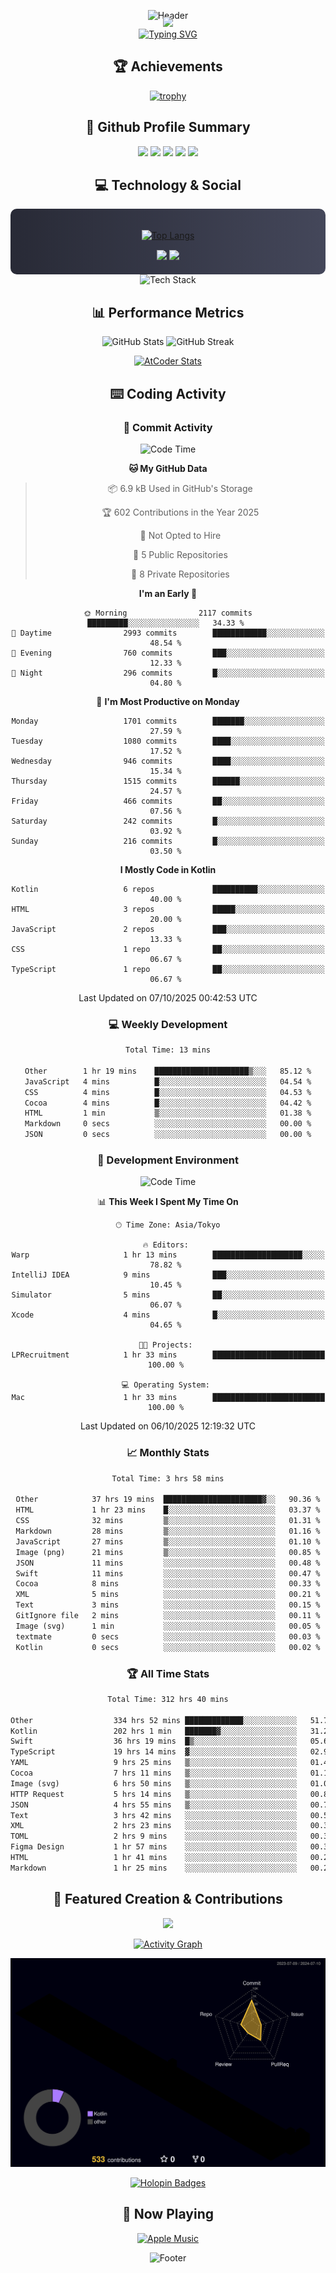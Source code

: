 <div align="center">
  
![Header](https://capsule-render.vercel.app/api?type=waving&color=gradient&customColorList=12&height=300&section=header&text=Welcome%20to%20Batapii's%20Universe&fontSize=50&animation=fadeIn&fontAlignY=40&desc=Android%20Developer%20|%20Kotlin%20LOVE%20)

<div style="margin-top: -20px;">
  <img src="https://readme-typing-svg.herokuapp.com/?lines=Crafting+Android+Experiences;Building+Tomorrow's+Apps+Today;Always+Learning,+Always+Growing&font=Fira%20Code&center=true&width=440&height=45&color=f75c7e&vCenter=true&size=22&pause=1000">
</div>

<a href="https://git.io/typing-svg">
  <img src="https://readme-typing-svg.demolab.com?font=Fira+Code&weight=600&size=28&duration=4000&pause=1000&center=true&vCenter=true&width=800&lines=Hey+there!+I'm+Batapii+%F0%9F%91%8B;Android+Developer+from+Japan+%F0%9F%87%AF%F0%9F%87%B5" alt="Typing SVG" />
</a>

## 🏆 Achievements

[![trophy](https://github-profile-trophy.vercel.app/?username=batapii&theme=onestar&no-frame=true&no-bg=true&column=8&rank=SECRET,SSS,SS,S,AAA,AA,A,B,C,?&margin-w=10&margin-h=10)](https://github.com/ryo-ma/github-profile-trophy)

## 🎯 Github Profile Summary

<div align="center">
  <img src="http://github-profile-summary-cards.vercel.app/api/cards/profile-details?username=batapii&theme=radical" />
  <img src="http://github-profile-summary-cards.vercel.app/api/cards/repos-per-language?username=batapii&theme=radical" />
  <img src="http://github-profile-summary-cards.vercel.app/api/cards/most-commit-language?username=batapii&theme=radical" />
  <img src="http://github-profile-summary-cards.vercel.app/api/cards/stats?username=batapii&theme=radical" />
  <img src="http://github-profile-summary-cards.vercel.app/api/cards/productive-time?username=batapii&theme=radical" />
</div>

## 💻 Technology & Social

<div align="center" style="background: linear-gradient(to right, #282A36, #44475A); padding: 20px; border-radius: 10px;">

[![Top Langs](https://github-readme-stats.vercel.app/api/top-langs/?username=batapii
)](https://github.com/anuraghazra/github-readme-stats)

<div style="margin-top: 15px">
<a href="https://github.com/batapii"><img src="https://img.shields.io/github/followers/batapii?style=for-the-badge&logo=github&label=Follow&color=ff6e96&labelColor=282A36"/></a>
<a href="https://twitter.com/batapii3939"><img src="https://img.shields.io/twitter/follow/batapii?style=for-the-badge&logo=twitter&color=1DA1F2&labelColor=282A36&label= Twitter"/></a>
</div>

</div>

<div align="center">
<img src="https://github-readme-tech-stack.vercel.app/api/cards?title=Tech+Stack&align=center&titleAlign=center&fontSize=20&lineHeight=10&lineCount=4&theme=github_dark&width=800&bg=%230D1117&badge=%23161B22&border=%2321262D&titleColor=%2358A6FF&line1=kotlin%2Ckotlin%2C0095D5%3Bandroid%2Candroid%2C00ff00%3Bjetpackcompose%2Cjetpack%2C4285F4%3B&line2=swift%2Cswift%2CFA7343%3Bfirebase%2Cfirebase%2CFFCA28%3Bgithub%2Cgithub%2C181717%3B&line3=typescript%2Ctypescript%2C3178C6%3Bgraphql%2Cgraphql%2CE10098%3Bsupabase%2Csupabase%2C3FCF8E%3B&line4=gradle%2Cgradle%2C02303A%3Bgitkraken%2Cgitkraken%2C179287%3Bpostman%2Cpostman%2CFF6C37%3B" alt="Tech Stack" />
</div>



## 📊 Performance Metrics

<div align="center">

![GitHub Stats](https://github-readme-stats.vercel.app/api?username=batapii&show_icons=true&theme=radical&hide_border=true&bg_color=0D1117)
![GitHub Streak](https://github-readme-streak-stats.herokuapp.com/?user=batapii&theme=radical&hide_border=true&background=0D1117)

[![AtCoder Stats](https://atcoder-readme-stats.vercel.app/stats/batapii3939?theme=dark&show_history=5&width=495)](https://github.com/iwbc-mzk/atcoder-readme-stats)

</div>

## ⌨️ Coding Activity

### 🌟 Commit Activity
<!--START_SECTION:commit-stats-->
![Code Time](http://img.shields.io/badge/Code%20Time-647%20hrs%2032%20mins-blue)

**🐱 My GitHub Data** 

> 📦 6.9 kB Used in GitHub's Storage 
 > 
> 🏆 602 Contributions in the Year 2025
 > 
> 🚫 Not Opted to Hire
 > 
> 📜 5 Public Repositories 
 > 
> 🔑 8 Private Repositories 
 > 
**I'm an Early 🐤** 

```text
🌞 Morning                2117 commits        █████████░░░░░░░░░░░░░░░░   34.33 % 
🌆 Daytime                2993 commits        ████████████░░░░░░░░░░░░░   48.54 % 
🌃 Evening                760 commits         ███░░░░░░░░░░░░░░░░░░░░░░   12.33 % 
🌙 Night                  296 commits         █░░░░░░░░░░░░░░░░░░░░░░░░   04.80 % 
```
📅 **I'm Most Productive on Monday** 

```text
Monday                   1701 commits        ███████░░░░░░░░░░░░░░░░░░   27.59 % 
Tuesday                  1080 commits        ████░░░░░░░░░░░░░░░░░░░░░   17.52 % 
Wednesday                946 commits         ████░░░░░░░░░░░░░░░░░░░░░   15.34 % 
Thursday                 1515 commits        ██████░░░░░░░░░░░░░░░░░░░   24.57 % 
Friday                   466 commits         ██░░░░░░░░░░░░░░░░░░░░░░░   07.56 % 
Saturday                 242 commits         █░░░░░░░░░░░░░░░░░░░░░░░░   03.92 % 
Sunday                   216 commits         █░░░░░░░░░░░░░░░░░░░░░░░░   03.50 % 
```


**I Mostly Code in Kotlin** 

```text
Kotlin                   6 repos             ██████████░░░░░░░░░░░░░░░   40.00 % 
HTML                     3 repos             █████░░░░░░░░░░░░░░░░░░░░   20.00 % 
JavaScript               2 repos             ███░░░░░░░░░░░░░░░░░░░░░░   13.33 % 
CSS                      1 repo              ██░░░░░░░░░░░░░░░░░░░░░░░   06.67 % 
TypeScript               1 repo              ██░░░░░░░░░░░░░░░░░░░░░░░   06.67 % 
```




 Last Updated on 07/10/2025 00:42:53 UTC
<!--END_SECTION:commit-stats-->

### 💻 Weekly Development
<!--START_SECTION:wakatime-->

```txt
Total Time: 13 mins

Other        1 hr 19 mins    █████████████████████▒░░░   85.12 %
JavaScript   4 mins          █░░░░░░░░░░░░░░░░░░░░░░░░   04.54 %
CSS          4 mins          █░░░░░░░░░░░░░░░░░░░░░░░░   04.53 %
Cocoa        4 mins          █░░░░░░░░░░░░░░░░░░░░░░░░   04.42 %
HTML         1 min           ▒░░░░░░░░░░░░░░░░░░░░░░░░   01.38 %
Markdown     0 secs          ░░░░░░░░░░░░░░░░░░░░░░░░░   00.00 %
JSON         0 secs          ░░░░░░░░░░░░░░░░░░░░░░░░░   00.00 %
```

<!--END_SECTION:wakatime-->

### 🔨 Development Environment
<!--START_SECTION:dev-stats-->
![Code Time](http://img.shields.io/badge/Code%20Time-647%20hrs%2032%20mins-blue)

📊 **This Week I Spent My Time On** 

```text
🕑︎ Time Zone: Asia/Tokyo

🔥 Editors: 
Warp                     1 hr 13 mins        ████████████████████░░░░░   78.82 % 
IntelliJ IDEA            9 mins              ███░░░░░░░░░░░░░░░░░░░░░░   10.45 % 
Simulator                5 mins              ██░░░░░░░░░░░░░░░░░░░░░░░   06.07 % 
Xcode                    4 mins              █░░░░░░░░░░░░░░░░░░░░░░░░   04.65 % 

🐱‍💻 Projects: 
LPRecruitment            1 hr 33 mins        █████████████████████████   100.00 % 

💻 Operating System: 
Mac                      1 hr 33 mins        █████████████████████████   100.00 % 
```


 Last Updated on 06/10/2025 12:19:32 UTC
<!--END_SECTION:dev-stats-->

### 📈 Monthly Stats
<!--START_SECTION:wakamonth-->

```txt
Total Time: 3 hrs 58 mins

Other            37 hrs 19 mins  ██████████████████████▓░░   90.36 %
HTML             1 hr 23 mins    █░░░░░░░░░░░░░░░░░░░░░░░░   03.37 %
CSS              32 mins         ▒░░░░░░░░░░░░░░░░░░░░░░░░   01.31 %
Markdown         28 mins         ▒░░░░░░░░░░░░░░░░░░░░░░░░   01.16 %
JavaScript       27 mins         ▒░░░░░░░░░░░░░░░░░░░░░░░░   01.10 %
Image (png)      21 mins         ▒░░░░░░░░░░░░░░░░░░░░░░░░   00.85 %
JSON             11 mins         ░░░░░░░░░░░░░░░░░░░░░░░░░   00.48 %
Swift            11 mins         ░░░░░░░░░░░░░░░░░░░░░░░░░   00.47 %
Cocoa            8 mins          ░░░░░░░░░░░░░░░░░░░░░░░░░   00.33 %
XML              5 mins          ░░░░░░░░░░░░░░░░░░░░░░░░░   00.21 %
Text             3 mins          ░░░░░░░░░░░░░░░░░░░░░░░░░   00.15 %
GitIgnore file   2 mins          ░░░░░░░░░░░░░░░░░░░░░░░░░   00.11 %
Image (svg)      1 min           ░░░░░░░░░░░░░░░░░░░░░░░░░   00.05 %
textmate         0 secs          ░░░░░░░░░░░░░░░░░░░░░░░░░   00.03 %
Kotlin           0 secs          ░░░░░░░░░░░░░░░░░░░░░░░░░   00.02 %
```

<!--END_SECTION:wakamonth-->

### 🏆 All Time Stats
<!--START_SECTION:wakaalltime-->

```txt
Total Time: 312 hrs 40 mins

Other                  334 hrs 52 mins █████████████░░░░░░░░░░░░   51.71 %
Kotlin                 202 hrs 1 min   ███████▓░░░░░░░░░░░░░░░░░   31.20 %
Swift                  36 hrs 19 mins  █▒░░░░░░░░░░░░░░░░░░░░░░░   05.61 %
TypeScript             19 hrs 14 mins  ▓░░░░░░░░░░░░░░░░░░░░░░░░   02.97 %
YAML                   9 hrs 25 mins   ▒░░░░░░░░░░░░░░░░░░░░░░░░   01.45 %
Cocoa                  7 hrs 11 mins   ▒░░░░░░░░░░░░░░░░░░░░░░░░   01.11 %
Image (svg)            6 hrs 50 mins   ▒░░░░░░░░░░░░░░░░░░░░░░░░   01.06 %
HTTP Request           5 hrs 14 mins   ▒░░░░░░░░░░░░░░░░░░░░░░░░   00.81 %
JSON                   4 hrs 55 mins   ▒░░░░░░░░░░░░░░░░░░░░░░░░   00.76 %
Text                   3 hrs 42 mins   ░░░░░░░░░░░░░░░░░░░░░░░░░   00.57 %
XML                    2 hrs 23 mins   ░░░░░░░░░░░░░░░░░░░░░░░░░   00.37 %
TOML                   2 hrs 9 mins    ░░░░░░░░░░░░░░░░░░░░░░░░░   00.33 %
Figma Design           1 hr 57 mins    ░░░░░░░░░░░░░░░░░░░░░░░░░   00.30 %
HTML                   1 hr 41 mins    ░░░░░░░░░░░░░░░░░░░░░░░░░   00.26 %
Markdown               1 hr 25 mins    ░░░░░░░░░░░░░░░░░░░░░░░░░   00.22 %
```

<!--END_SECTION:wakaalltime-->


## 🌟 Featured Creation & Contributions

<div align="center">
  <a href="https://github.com/batapii/ToDoSNS">
    <img src="https://github-readme-stats.vercel.app/api/pin/?username=batapii&repo=ToDoSNS&theme=radical&hide_border=true&bg_color=0D1117" />
  </a>

[![Activity Graph](https://github-readme-activity-graph.vercel.app/graph?username=batapii&custom_title=Contribution%20Graph&hide_border=true&theme=radical&bg_color=0D1117)](https://github.com/ashutosh00710/github-readme-activity-graph)

![3D Contrib](./profile-3d-contrib/profile-night-rainbow.svg)

[![Holopin Badges](https://holopin.me/batapii)](https://holopin.io/@batapii)

</div>

## 🎵 Now Playing

<div align="center">
  
[![Apple Music](https://music-profile.rayriffy.com/theme/dark.svg?uid=001005.6598667d2ffd4a10a4f429edd0ba24c4.1156)](https://github.com/rayriffy/apple-music-github-profile)

</div>

![Footer](https://capsule-render.vercel.app/api?type=waving&color=gradient&customColorList=12&height=100&section=footer)

</div>
